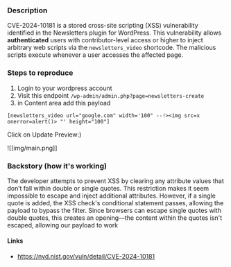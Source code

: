 
### Description 
CVE-2024-10181 is a stored cross-site scripting (XSS) vulnerability identified in the Newsletters plugin for WordPress. This vulnerability allows **authenticated** users with contributor-level access or higher to inject arbitrary web scripts via the `newsletters_video` shortcode. The malicious scripts execute whenever a user accesses the affected page.


### Steps to reproduce
1. Login to your wordpress account
2. Visit this endpoint `/wp-admin/admin.php?page=newsletters-create`
3. in Content area add this payload
```
[newsletters_video url="google.com" width='100" --!><img src=x onerror=alert()> "' height="100"]
```
Click on Update Preview:)

![[img/main.png]]
### Backstory (how it's working)

The developer attempts to prevent XSS by clearing any attribute values that don’t fall within double or single quotes. This restriction makes it seem impossible to escape and inject additional attributes. However, if a single quote is added, the XSS check's conditional statement passes, allowing the payload to bypass the filter. Since browsers can escape single quotes with double quotes, this creates an opening—the content within the quotes isn't escaped, allowing our payload to work



#### Links
- https://nvd.nist.gov/vuln/detail/CVE-2024-10181
